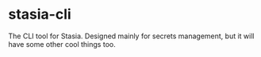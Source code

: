 # stasia-cli
The CLI tool for Stasia. Designed mainly for secrets management, but it will have some other cool things too.
